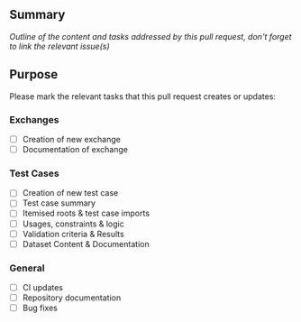 ## Summary

*Outline of the content and tasks addressed by this pull request, don't forget to link the relevant issue(s)*

## Purpose
Please mark the relevant tasks that this pull request creates or updates:

### Exchanges

- [ ] Creation of new exchange
- [ ] Documentation of exchange

### Test Cases

- [ ] Creation of new test case
- [ ] Test case summary
- [ ] Itemised roots & test case imports
- [ ] Usages, constraints & logic
- [ ] Validation criteria & Results
- [ ] Dataset Content & Documentation

### General

- [ ] CI updates
- [ ] Repository documentation
- [ ] Bug fixes
